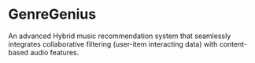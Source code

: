# GenreGenius
An advanced Hybrid music recommendation system that seamlessly integrates collaborative filtering (user-item interacting data) with content-based audio features.
